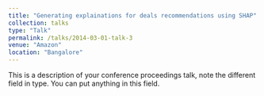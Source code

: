 ```yaml
---
title: "Generating explainations for deals recommendations using SHAP"
collection: talks
type: "Talk"
permalink: /talks/2014-03-01-talk-3
venue: "Amazon"
location: "Bangalore"
---
```


This is a description of your conference proceedings talk, note the different field in type. You can put anything in this field.
